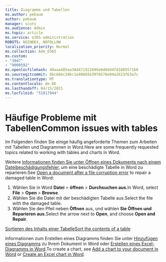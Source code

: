 ```yaml
---
title: Diagramme und Tabellen
ms.author: pebaum
author: pebaum
manager: scotv
ms.audience: Admin
ms.topic: article
ms.service: o365-administration
ROBOTS: NOINDEX, NOFOLLOW
localization_priority: Normal
ms.collection: Adm_O365
ms.custom:
- "3047"
- "9000592"
ms.openlocfilehash: 40aaa485ea38d471922699a9d0dd4fd1085571b0
ms.sourcegitcommit: 8bc60ec34bc1e40685e3976576e04a2623f63a7c
ms.translationtype: MT
ms.contentlocale: de-DE
ms.lasthandoff: 04/15/2021
ms.locfileid: "51817944"
---
```

# <a name="common-issues-with-tables"></a><span data-ttu-id="921cb-102">Häufige Probleme mit Tabellen</span><span class="sxs-lookup"><span data-stu-id="921cb-102">Common issues with tables</span></span> 

<span data-ttu-id="921cb-103">Im Folgenden finden Sie einige häufig angeforderte Themen zum Arbeiten mit Tabellen und Diagrammen in Word.</span><span class="sxs-lookup"><span data-stu-id="921cb-103">Here are some frequently requested topics related to working with tables and charts in Word.</span></span>

<span data-ttu-id="921cb-104">Weitere [Informationen finden Sie unter Öffnen eines Dokuments nach einem Dateibeschädigungsfehler,](https://support.office.com/article/47df9d48-2165-4411-a699-1786ac734bc3) um eine beschädigte Tabelle in Word zu reparieren:</span><span class="sxs-lookup"><span data-stu-id="921cb-104">See [Open a document after a file corruption error](https://support.office.com/article/47df9d48-2165-4411-a699-1786ac734bc3) to repair a damaged table in Word:</span></span>

 1. <span data-ttu-id="921cb-105">Wählen Sie in Word **Datei**  >  **öffnen**  >  **Durchsuchen aus.**</span><span class="sxs-lookup"><span data-stu-id="921cb-105">In Word, select **File** > **Open** > **Browse**.</span></span>
 2. <span data-ttu-id="921cb-106">Wählen Sie die Datei mit der beschädigten Tabelle aus.</span><span class="sxs-lookup"><span data-stu-id="921cb-106">Select the file with the damaged table.</span></span>
 3. <span data-ttu-id="921cb-107">Wählen Sie den Pfeil neben **Öffnen** aus, und wählen **Sie Öffnen und Reparieren aus.**</span><span class="sxs-lookup"><span data-stu-id="921cb-107">Select the arrow next to **Open**, and choose **Open and Repair**.</span></span>

[<span data-ttu-id="921cb-108">Sortieren des Inhalts einer Tabelle</span><span class="sxs-lookup"><span data-stu-id="921cb-108">Sort the contents of a table</span></span>](https://support.office.com/article/F8392477-4613-49CD-ABA6-7C2E48F1D91F)

<span data-ttu-id="921cb-109">Informationen zum Erstellen eines Diagramms finden Sie unter [Hinzufügen eines Diagramms](https://support.office.com/article/ff48e3eb-5e04-4368-a39e-20df7c798932) zu Ihrem Dokument in Word oder [Erstellen eines Excel-Diagramms in Word](https://support.office.com/article/11A7D2F0-4487-4A9B-BBC6-D50916CD4A57).</span><span class="sxs-lookup"><span data-stu-id="921cb-109">To create a chart, see [Add a chart to your document in Word](https://support.office.com/article/ff48e3eb-5e04-4368-a39e-20df7c798932) or [Create an Excel chart in Word](https://support.office.com/article/11A7D2F0-4487-4A9B-BBC6-D50916CD4A57).</span></span>